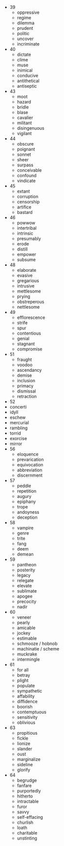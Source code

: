 * 39
  * oppressive 
  * regime  
  * dilemma 
  * prudent  
  * politic  
  * uncover  
  * incriminate  
* 40
  * dictate  
  * clime 
  * muse  
  * inimical  
  * conducive  
  * antithetical  
  * antiseptic  
* 43
  * moot  
  * hazard  
  * bridle  
  * blase  
  * cavalier 
  * militant 
  * disingenuous  
  * vigilant  
* 44
  * obscure  
  * poignant  
  * sonnet  
  * sheer  
  * surpass  
  * conceivable  
  * confound  
  * vindicate  
* 45
  * extant  
  * corruption  
  * censorship  
  * artifice  
  * bastard  
* 46
  * powwow  
  * intertribal  
  * intrinsic  
  * presumably  
  * erode  
  * distill  
  * empower  
  * subsume  
* 48
  * elaborate  
  * evasive  
  * gregarious  
  * intrusive  
  * mettlesome  
  * prying  
  * obstreperous      
  * nettlesome 
* 49
  * efflorescence  
  * strife  
  * spur  
  * contentious  
  * genial  
  * stagnant  
  * compromise  
* 51
  * fraught  
  * voodoo  
  * ascendancy  
  * demise  
  * inclusion  
  * primacy  
  * dismissal  
  * retraction  
*  52
  * concerti  
  * idyll  
  * eschew  
  * mercurial  
  * rambling  
  * torrid  
  * exorcise  
  * mirror  
* 56
  * eloquence  
  * prevarication  
  * equivocation  
  * abbreviation  
  * discernment  
* 57
  * peddle  
  * repetition  
  * augury  
  * epiphany  
  * trope  
  * andoyness  
  * deception  
* 58
  * vampire
  * genre
  * trite
  * fang
  * deem
  * demean
* 59
  * pantheon
  * posterity
  * legacy
  * relegate
  * elevate
  * sublimate
  * apogee
  * precocity
  * nadir
* 60
  * veneer
  * pearly
  * amicable
  * jockey
  * estimable
  * schmooze / hobnob
  * machinatie / scheme
  * muckrake
  * intermingle
* 61
  * for all
  * betray
  * plight
  * populate
  * sympathetic
  * affability
  * diffidence
  * boorish
  * contemptuous
  * sensitivity
  * oblivious
* 63 
  * propitious
  * fickle
  * lionize
  * slander
  * oust
  * marginalize
  * sideline
  * glorify
* 64
  * begrudge
  * fanfare
  * purportedly
  * hitherto
  * intractable
  * furor
  * savvy
  * self-effacing
  * churlish
  * loath
  * charitable
  * unstinting